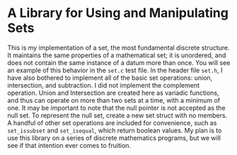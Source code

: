 # A Library for Using and Manipulating Sets #

This is my implementation of a set, the most fundamental discrete structure.
It maintains the same properties of a mathematical set; it is unordered, and
does not contain the same instance of a datum more than once. You will see an
example of this behavior in the `set.c` test file. In the header file `set.h`,
I have also bothered to implement all of the basic set operations: union,
intersection, and subtraction. I did not implement the complement operation.
Union and Intersection are created here as variadic functions, and thus can
operate on more than two sets at a time, with a minimum of one. It may be
important to note that the null pointer is not accepted as the null set.
To represent the null set, create a new set struct with no members. A handful
of other set operations are included for convenience, such as `set_issubset`
and `set_isequal`, which return boolean values. My plan is to use this library
on a series of discrete mathematics programs, but we will see if that intention
ever comes to fruition.
